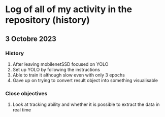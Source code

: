 # Log of all of my activity in the repository (history)
## 3 Octobre 2023
### History
1. After leaving mobilenetSSD focused on YOLO
2. Set up YOLO by following the instructions
3. Able to train it although slow even with only 3 epochs
4. Gave up on trying to convert result object into something visualisable

### Close objectives
1. Look at tracking ability and whether it is possible to extract the data in real time